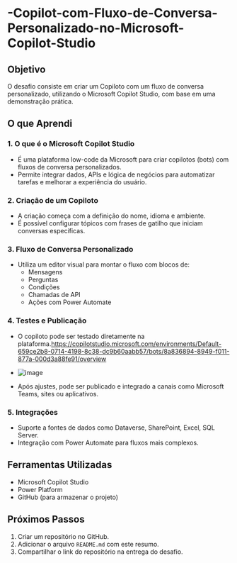 # -Copilot-com-Fluxo-de-Conversa-Personalizado-no-Microsoft-Copilot-Studio

## Objetivo
O desafio consiste em criar um Copiloto com um fluxo de conversa personalizado, utilizando o Microsoft Copilot Studio, com base em uma demonstração prática.

## O que Aprendi

### 1. O que é o Microsoft Copilot Studio
- É uma plataforma low-code da Microsoft para criar copilotos (bots) com fluxos de conversa personalizados.
- Permite integrar dados, APIs e lógica de negócios para automatizar tarefas e melhorar a experiência do usuário.

### 2. Criação de um Copiloto
- A criação começa com a definição do nome, idioma e ambiente.
- É possível configurar tópicos com frases de gatilho que iniciam conversas específicas.

### 3. Fluxo de Conversa Personalizado
- Utiliza um editor visual para montar o fluxo com blocos de:
  - Mensagens
  - Perguntas
  - Condições
  - Chamadas de API
  - Ações com Power Automate

### 4. Testes e Publicação
- O copiloto pode ser testado diretamente na plataforma.https://copilotstudio.microsoft.com/environments/Default-659ce2b8-0714-4198-8c38-dc9b60aabb57/bots/8a836894-8949-f011-877a-000d3a88fe91/overview
- ![image](https://github.com/user-attachments/assets/8438a809-ded4-458e-affd-cec7cfe5151f)

- Após ajustes, pode ser publicado e integrado a canais como Microsoft Teams, sites ou aplicativos.

### 5. Integrações
- Suporte a fontes de dados como Dataverse, SharePoint, Excel, SQL Server.
- Integração com Power Automate para fluxos mais complexos.

## Ferramentas Utilizadas
- Microsoft Copilot Studio
- Power Platform
- GitHub (para armazenar o projeto)

## Próximos Passos
1. Criar um repositório no GitHub.
2. Adicionar o arquivo `README.md` com este resumo.
3. Compartilhar o link do repositório na entrega do desafio.
